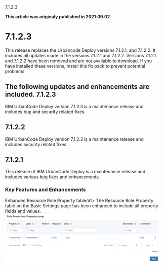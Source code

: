





7.1.2.3

**This article was originaly published in 2021.09.02**


7.1.2.3
=======




This release replaces the Urbancode Deploy versions 7.1.2.1, and 7.1.2.2. It includes all updates made in the versions 7.1.2.1 and 7.1.2.2. Versions 7.1.2.1 and 7.1.2.2 have been removed and are not available to download. If you have installed these versions, install this fix pack to prevent potential problems.

The following updates and enhancements are included.
7.1.2.3
-------


IBM UrbanCode Deploy version 7.1.2.3 is a maintenance release and includes bug and security related fixes.

7.1.2.2
-------


IBM UrbanCode Deploy version 7.1.2.2 is a maintenance release and includes security related fixes.

7.1.2.1
-------


This release of IBM UrbanCode Deploy is a maintenance release and includes various bug fixes and enhancements.
### Key Features and Enhancements



Enhanced Resource Role Property table/dt>
The Resource Role Property table on the Basic Settings page has been enhanced to include all property fields and values.![](ucd7121_rolepropertytable.jpg)





